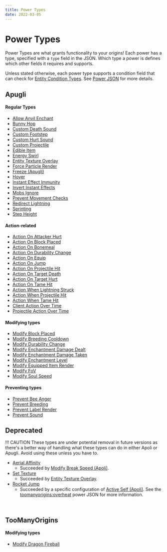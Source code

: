 ```yaml
---
title: Power Types
date: 2022-03-05
---
```


# Power Types

Power Types are what grants functionality to your origins! Each power has a type, specified with a `type` field in the JSON. Which type a power is defines which other fields it requires and supports.

Unless stated otherwise, each power type supports a condition field that can check for [Entity Condition Types](entity_condition_types.md). See [Power JSON](https://origins.readthedocs.io/en/latest/json/power/) for more details.

## Apugli

#### Regular Types
- [Allow Anvil Enchant](allow_anvil_enchant)
- [Bunny Hop](bunny_hop)
- [Custom Death Sound](custom_death_sound)
- [Custom Footstep](custom_footstep)
- [Custom Hurt Sound](custom_hurt_sound)
- [Custom Projectile](custom_projectile)
- [Edible Item](edible_item)
- [Energy Swirl](energy_swirl)
- [Entity Texture Overlay](entity_texture_overlay)
- [Force Particle Render](force_particle_render)
- [Freeze (Apugli)](freeze)
- [Hover](hover)
- [Instant Effect Immunity](instant_effect_immunity)
- [Invert Instant Effects](invert_instant_effects)
- [Mobs Ignore](mobs_ignore)
- [Prevent Movement Checks](prevent_movement_checks)
- [Redirect Lightning](redirect_lightning)
- [Sprinting](sprinting)
- [Step Height](step_height)

#### Action-related
- [Action On Attacker Hurt](action_on_attacker_hurt)
- [Action On Block Placed](action_on_block_placed)
- [Action On Bonemeal](action_on_bonemeal)
- [Action On Durability Change](action_on_durability_change)
- [Action On Equip](action_on_equip)
- [Action On Jump](action_on_jump)
- [Action On Projectile Hit](action_on_projectile_hit)
- [Action On Target Death](action_on_target_death)
- [Action On Target Hurt](action_on_target_hurt)
- [Action On Tame Hit](action_on_tame_hit)
- [Action When Lightning Struck](action_when_lightning_struck)
- [Action When Projectile Hit](action_when_projectile_hit)
- [Action When Tame Hit](action_when_tame_hit)
- [Client Action Over Time](client_action_over_time)
- [Projectile Action Over Time](projectile_action_over_time)

#### Modifying types
- [Modify Block Placed](modify_block_placed)
- [Modify Breeding Cooldown](modify_breeding_cooldown)
- [Modify Durability Change](modify_durability_change)
- [Modify Enchantment Damage Dealt](modify_enchantment_damage_dealt)
- [Modify Enchantment Damage Taken](modify_enchantment_damage_taken)
- [Modify Enchantment Level](modify_enchantment_level)
- [Modify Equipped Item Render](modify_equipped_item_render)
- [Modify FoV](modify_fov)
- [Modify Soul Speed](modify_soul_speed)

#### Preventing types
- [Prevent Bee Anger](prevent_bee_anger)
- [Prevent Breeding](prevent_breeding)
- [Prevent Label Render](prevent_label_render)
- [Prevent Sound](prevent_sound)

## Deprecated

!!! CAUTION
    These types are under potential removal in future versions as there's a better way of handling what these types can do in either Apoli or Apugli. Avoid using these unless you have to.

- [Aerial Affinity](aerial_affinity)
    - Succeeded by [Modify Break Speed (Apoli)](https://origins.readthedocs.io/en/latest/types/power_types/modify_break_speed/).
- [Set Texture](set_texture)
    - Succeeded by [Entity Texture Overlay](entity_texture_overlay).
- [Rocket Jump](rocket_jump)
    - Succeeded by a specific configuration of [Active Self (Apoli)](https://origins.readthedocs.io/en/latest/types/power_types/active_self/). See the [toomanyorigins:overheat](https://github.com/MerchantPug/toomanyorigins/blob/1.19.4/Common/src/main/resources/data/toomanyorigins/powers/overheat.json) power JSON for more information. 
<br>

## TooManyOrigins

#### Modifying types
- [Modify Dragon Fireball](modify_dragon_fireball)